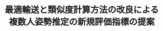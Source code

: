 ---
title: 最適輸送と類似度計算方法の改良による複数人姿勢推定の新規評価指標の提案
authors:
- ' 森木勇登'
- ' 武次広夢'
- ' 浮田宗伯'
publication_types:
- article-journal
publication: '*情報処理学会研究報告(CVIM)*'
links:
- name: URL
  url: https://ipsj.ixsq.nii.ac.jp/records/2001852
---